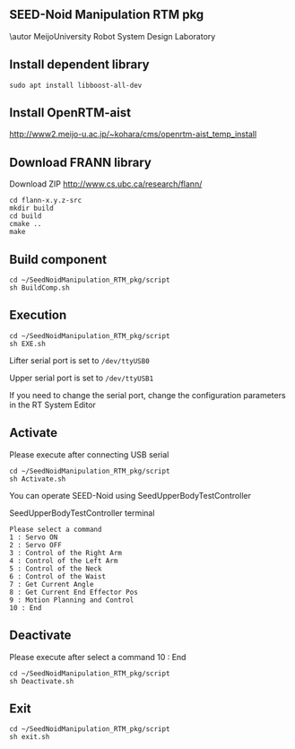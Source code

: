 ## SEED-Noid Manipulation RTM pkg

\autor MeijoUniversity Robot System Design Laboratory


## Install dependent library

```
sudo apt install libboost-all-dev
```


## Install OpenRTM-aist

http://www2.meijo-u.ac.jp/~kohara/cms/openrtm-aist_temp_install

## Download FRANN library

Download ZIP
http://www.cs.ubc.ca/research/flann/

```
cd flann-x.y.z-src
mkdir build
cd build
cmake ..
make
```

## Build component
```
cd ~/SeedNoidManipulation_RTM_pkg/script
sh BuildComp.sh
```


## Execution
```
cd ~/SeedNoidManipulation_RTM_pkg/script
sh EXE.sh
```
Lifter serial port is set to ``/dev/ttyUSB0``

Upper serial port is set to ``/dev/ttyUSB1``

If you need to change the serial port, change the configuration parameters in the RT System Editor

## Activate
Please execute after connecting USB serial

```
cd ~/SeedNoidManipulation_RTM_pkg/script
sh Activate.sh
```

You can operate SEED-Noid using SeedUpperBodyTestController

SeedUpperBodyTestController terminal

```
Please select a command
1 : Servo ON
2 : Servo OFF
3 : Control of the Right Arm
4 : Control of the Left Arm
5 : Control of the Neck
6 : Control of the Waist
7 : Get Current Angle
8 : Get Current End Effector Pos
9 : Motion Planning and Control
10 : End
```

## Deactivate
Please execute after select a command 10 : End

```
cd ~/SeedNoidManipulation_RTM_pkg/script
sh Deactivate.sh
```

## Exit

```
cd ~/SeedNoidManipulation_RTM_pkg/script
sh exit.sh
```